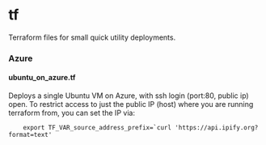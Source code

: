 # tf
Terraform files for small quick utility deployments.

### Azure
#### ubuntu_on_azure.tf
Deploys a single Ubuntu VM on Azure, with ssh login (port:80, public ip) open.
To restrict access to just the public IP (host) where you are running terraform from,
you can set the IP via:
```shell
	export TF_VAR_source_address_prefix=`curl 'https://api.ipify.org?format=text'
```

